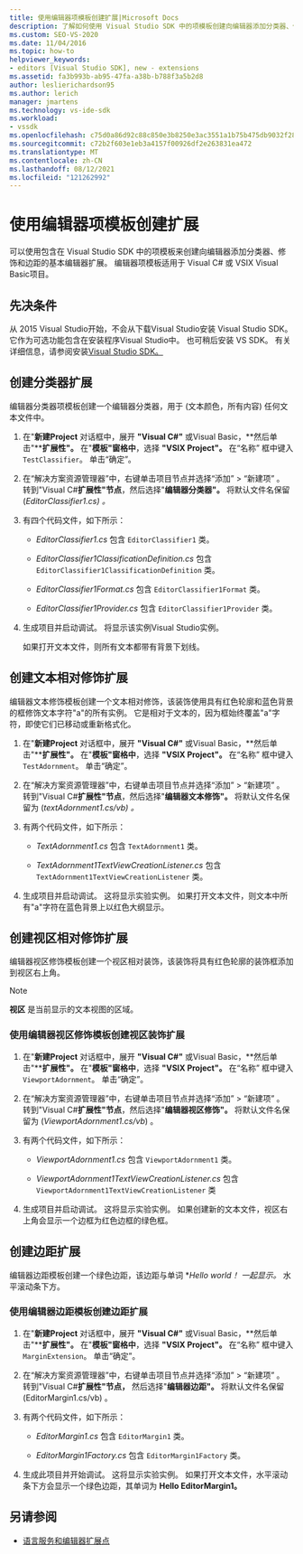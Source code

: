 ```yaml
---
title: 使用编辑器项模板创建扩展|Microsoft Docs
description: 了解如何使用 Visual Studio SDK 中的项模板创建向编辑器添加分类器、修饰和边距的基本编辑器扩展。
ms.custom: SEO-VS-2020
ms.date: 11/04/2016
ms.topic: how-to
helpviewer_keywords:
- editors [Visual Studio SDK], new - extensions
ms.assetid: fa3b993b-ab95-47fa-a38b-b788f3a5b2d8
author: leslierichardson95
ms.author: lerich
manager: jmartens
ms.technology: vs-ide-sdk
ms.workload:
- vssdk
ms.openlocfilehash: c75d0a86d92c88c850e3b8250e3ac3551a1b75b475db9032f282355711f74db2
ms.sourcegitcommit: c72b2f603e1eb3a4157f00926df2e263831ea472
ms.translationtype: MT
ms.contentlocale: zh-CN
ms.lasthandoff: 08/12/2021
ms.locfileid: "121262992"
---
```

# <a name="create-an-extension-with-an-editor-item-template"></a>使用编辑器项模板创建扩展
可以使用包含在 Visual Studio SDK 中的项模板来创建向编辑器添加分类器、修饰和边距的基本编辑器扩展。 编辑器项模板适用于 Visual C# 或 VSIX Visual Basic项目。

## <a name="prerequisites"></a>先决条件
 从 2015 Visual Studio开始，不会从下载Visual Studio安装 Visual Studio SDK。 它作为可选功能包含在安装程序Visual Studio中。 也可稍后安装 VS SDK。 有关详细信息，请参阅安装[Visual Studio SDK。](../extensibility/installing-the-visual-studio-sdk.md)

## <a name="create-a-classifier-extension"></a>创建分类器扩展
 编辑器分类器项模板创建一个编辑器分类器，用于 (文本颜色，所有内容) 任何文本文件中。

1. 在"**新建Project** 对话框中，展开 **"Visual C#"** 或Visual Basic，**然后单击"****扩展性"。** 在"**模板"窗格中**，选择 **"VSIX Project"。** 在“名称”  框中键入 `TestClassifier`。 单击“确定”。

2. 在“解决方案资源管理器”中，右键单击项目节点并选择“添加” > “新建项”  。 转到"Visual C#**扩展性"节点**，然后选择"**编辑器分类器"。** 将默认文件名保留 (*EditorClassifier1.cs) 。*

3. 有四个代码文件，如下所示：

    - *EditorClassifier1.cs* 包含 `EditorClassifier1` 类。

    - *EditorClassifier1ClassificationDefinition.cs* 包含 `EditorClassifier1ClassificationDefinition` 类。

    - *EditorClassifier1Format.cs* 包含 `EditorClassifier1Format`  类。

    - *EditorClassifier1Provider.cs* 包含 `EditorClassifier1Provider` 类。

4. 生成项目并启动调试。 将显示该实例Visual Studio实例。

     如果打开文本文件，则所有文本都带有背景下划线。

## <a name="create-a-text-relative-adornment-extension"></a>创建文本相对修饰扩展
 编辑器文本修饰模板创建一个文本相对修饰，该装饰使用具有红色轮廓和蓝色背景的框修饰文本字符"a"的所有实例。 它是相对于文本的，因为框始终覆盖"a"字符，即使它们已移动或重新格式化。

1. 在"**新建Project** 对话框中，展开 **"Visual C#"** 或Visual Basic，**然后单击"****扩展性"。** 在"**模板"窗格中**，选择 **"VSIX Project"。** 在“名称”  框中键入 `TestAdornment`。 单击“确定”。

2. 在“解决方案资源管理器”中，右键单击项目节点并选择“添加” > “新建项”  。 转到"Visual C#**扩展性"节点**，然后选择"**编辑器文本修饰"。** 将默认文件名保留为 (*textAdornment1.cs/vb) 。*

3. 有两个代码文件，如下所示：

    - *TextAdornment1.cs* 包含 `TextAdornment1` 类。

    - *TextAdornment1TextViewCreationListener.cs* 包含 `TextAdornment1TextViewCreationListener` 类。

4. 生成项目并启动调试。 这将显示实验实例。 如果打开文本文件，则文本中所有"a"字符在蓝色背景上以红色大纲显示。

## <a name="create-a-viewport-relative-adornment-extension"></a>创建视区相对修饰扩展
 编辑器视区修饰模板创建一个视区相对装饰，该装饰将具有红色轮廓的装饰框添加到视区右上角。

> [!NOTE]
> **视区** 是当前显示的文本视图的区域。

### <a name="to-create-a-viewport-adornment-extension-by-using-the-editor-viewport-adornment-template"></a>使用编辑器视区修饰模板创建视区装饰扩展

1. 在"**新建Project** 对话框中，展开 **"Visual C#"** 或Visual Basic，**然后单击"****扩展性"。** 在"**模板"窗格中**，选择 **"VSIX Project"。** 在“名称”  框中键入 `ViewportAdornment`。 单击“确定”。

2. 在“解决方案资源管理器”中，右键单击项目节点并选择“添加” > “新建项”  。 转到"Visual C#**扩展性"节点**，然后选择"**编辑器视区修饰"。** 将默认文件名保留为 (*ViewportAdornment1.cs/vb*) 。

3. 有两个代码文件，如下所示：

    - *ViewportAdornment1.cs* 包含 `ViewportAdornment1` 类。

    - *ViewportAdornment1TextViewCreationListener.cs* 包含 `ViewportAdornment1TextViewCreationListener` 类

4. 生成项目并启动调试。 这将显示实验实例。 如果创建新的文本文件，视区右上角会显示一个边框为红色边框的绿色框。

## <a name="create-a-margin-extension"></a>创建边距扩展
 编辑器边距模板创建一个绿色边距，该边距与单词 **Hello world！ 一起显示。* 水平滚动条下方。

### <a name="to-create-a-margin-extension-by-using-the-editor-margin-template"></a>使用编辑器边距模板创建边距扩展

1. 在"**新建Project** 对话框中，展开 **"Visual C#"** 或Visual Basic，**然后单击"****扩展性"。** 在"**模板"窗格中**，选择 **"VSIX Project"。** 在“名称”  框中键入 `MarginExtension`。 单击“确定”。

2. 在“解决方案资源管理器”中，右键单击项目节点并选择“添加” > “新建项”  。 转到"Visual C#**扩展性"节点，** 然后选择"**编辑器边距"。** 将默认文件名保留 (EditorMargin1.cs/vb) 。

3. 有两个代码文件，如下所示：

    - *EditorMargin1.cs* 包含 `EditorMargin1` 类。

    - *EditorMargin1Factory.cs* 包含 `EditorMargin1Factory` 类。

4. 生成此项目并开始调试。 这将显示实验实例。 如果打开文本文件，水平滚动条下方会显示一个绿色边距，其单词为 **Hello EditorMargin1。**

## <a name="see-also"></a>另请参阅
- [语言服务和编辑器扩展点](../extensibility/language-service-and-editor-extension-points.md)
